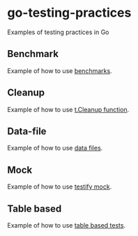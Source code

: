 # go-testing-practices
Examples of testing practices in Go

## Benchmark

Example of how to use [benchmarks](https://dave.cheney.net/2013/06/30/how-to-write-benchmarks-in-go).

## Cleanup

Example of how to use [t.Cleanup function](https://tip.golang.org/pkg/testing/#T.Cleanup).

## Data-file

Example of how to use [data files](https://dave.cheney.net/2016/05/10/test-fixtures-in-go).

## Mock

Example of how to use [testify mock](https://pkg.go.dev/github.com/stretchr/testify/mock).

## Table based

Example of how to use [table based tests](https://dave.cheney.net/2019/05/07/prefer-table-driven-tests).
